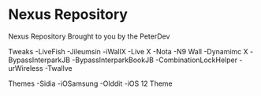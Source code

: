 # Nexus Repository

Nexus Repository
Brought to you by the PeterDev


Tweaks
-LiveFish
-Jileumsin
-iWallX
-Live X
-Nota
-N9 Wall
-Dynamimc X
-BypassInterparkJB
-BypassInterparkBookJB
-CombinationLockHelper
-urWireless
-Twallve

Themes
-Sidia
-iOSamsung
-Olddit
-iOS 12 Theme
